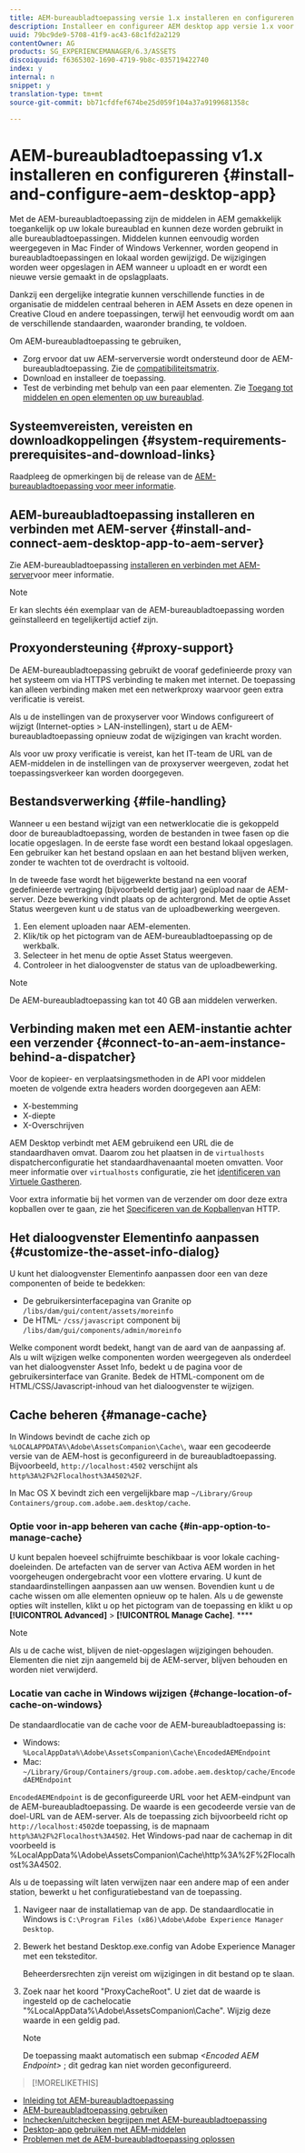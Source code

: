 ```yaml
---
title: AEM-bureaubladtoepassing versie 1.x installeren en configureren
description: Installeer en configureer AEM desktop app versie 1.x voor gebruik met AEM Assets-servers en wijs de middelen toe voor montage als een station op uw bureaublad.
uuid: 79bc9de9-5708-41f9-ac43-68c1fd2a2129
contentOwner: AG
products: SG_EXPERIENCEMANAGER/6.3/ASSETS
discoiquuid: f6365302-1690-4719-9b8c-035719422740
index: y
internal: n
snippet: y
translation-type: tm+mt
source-git-commit: bb71cfdfef674be25d059f104a37a9199681358c

---
```



# AEM-bureaubladtoepassing v1.x installeren en configureren {#install-and-configure-aem-desktop-app}

Met de AEM-bureaubladtoepassing zijn de middelen in AEM gemakkelijk toegankelijk op uw lokale bureaublad en kunnen deze worden gebruikt in alle bureaubladtoepassingen. Middelen kunnen eenvoudig worden weergegeven in Mac Finder of Windows Verkenner, worden geopend in bureaubladtoepassingen en lokaal worden gewijzigd. De wijzigingen worden weer opgeslagen in AEM wanneer u uploadt en er wordt een nieuwe versie gemaakt in de opslagplaats.

Dankzij een dergelijke integratie kunnen verschillende functies in de organisatie de middelen centraal beheren in AEM Assets en deze openen in Creative Cloud en andere toepassingen, terwijl het eenvoudig wordt om aan de verschillende standaarden, waaronder branding, te voldoen.

Om AEM-bureaubladtoepassing te gebruiken,

* Zorg ervoor dat uw AEM-serverversie wordt ondersteund door de AEM-bureaubladtoepassing. Zie de [compatibiliteitsmatrix](release-notes-of-v1.md#compatibilitymatrix).
* Download en installeer de toepassing.
* Test de verbinding met behulp van een paar elementen. Zie [Toegang tot middelen en open elementen op uw bureaublad](use-app-v1.md#openondesktop).

## Systeemvereisten, vereisten en downloadkoppelingen {#system-requirements-prerequisites-and-download-links}

Raadpleeg de opmerkingen bij de release van de [AEM-bureaubladtoepassing voor meer informatie](release-notes-of-v1.md).

## AEM-bureaubladtoepassing installeren en verbinden met AEM-server {#install-and-connect-aem-desktop-app-to-aem-server}

Zie AEM-bureaubladtoepassing [installeren en verbinden met AEM-server](use-app-v1.md#installandconnect)voor meer informatie.

>[!NOTE]
>
>Er kan slechts één exemplaar van de AEM-bureaubladtoepassing worden geïnstalleerd en tegelijkertijd actief zijn.

## Proxyondersteuning {#proxy-support}

De AEM-bureaubladtoepassing gebruikt de vooraf gedefinieerde proxy van het systeem om via HTTPS verbinding te maken met internet. De toepassing kan alleen verbinding maken met een netwerkproxy waarvoor geen extra verificatie is vereist.

Als u de instellingen van de proxyserver voor Windows configureert of wijzigt (Internet-opties > LAN-instellingen), start u de AEM-bureaubladtoepassing opnieuw zodat de wijzigingen van kracht worden.

Als voor uw proxy verificatie is vereist, kan het IT-team de URL van de AEM-middelen in de instellingen van de proxyserver weergeven, zodat het toepassingsverkeer kan worden doorgegeven.

## Bestandsverwerking {#file-handling}

Wanneer u een bestand wijzigt van een netwerklocatie die is gekoppeld door de bureaubladtoepassing, worden de bestanden in twee fasen op die locatie opgeslagen. In de eerste fase wordt een bestand lokaal opgeslagen. Een gebruiker kan het bestand opslaan en aan het bestand blijven werken, zonder te wachten tot de overdracht is voltooid.

In de tweede fase wordt het bijgewerkte bestand na een vooraf gedefinieerde vertraging (bijvoorbeeld dertig jaar) geüpload naar de AEM-server. Deze bewerking vindt plaats op de achtergrond. Met de optie Asset Status weergeven kunt u de status van de uploadbewerking weergeven.

1. Een element uploaden naar AEM-elementen.
1. Klik/tik op het pictogram van de AEM-bureaubladtoepassing op de werkbalk.
1. Selecteer in het menu de optie Asset Status weergeven.
1. Controleer in het dialoogvenster de status van de uploadbewerking.

>[!NOTE]
>
>De AEM-bureaubladtoepassing kan tot 40 GB aan middelen verwerken.

## Verbinding maken met een AEM-instantie achter een verzender {#connect-to-an-aem-instance-behind-a-dispatcher}

Voor de kopieer- en verplaatsingsmethoden in de API voor middelen moeten de volgende extra headers worden doorgegeven aan AEM:

* X-bestemming
* X-diepte
* X-Overschrijven

AEM Desktop verbindt met AEM gebruikend een URL die de standaardhaven omvat. Daarom zou het plaatsen in de `virtualhosts` dispatcherconfiguratie het standaardhavenaantal moeten omvatten. Voor meer informatie over `virtualhosts` configuratie, zie het [identificeren van Virtuele Gastheren](https://docs.adobe.com/content/help/en/experience-manager-dispatcher/using/configuring/dispatcher-configuration.html#identifying-virtual-hosts-virtualhosts).

Voor extra informatie bij het vormen van de verzender om door deze extra kopballen over te gaan, zie het [Specificeren van de Kopballen](https://docs.adobe.com/content/help/en/experience-manager-dispatcher/using/configuring/dispatcher-configuration.html#specifying-the-http-headers-to-pass-through-clientheaders)van HTTP.

## Het dialoogvenster Elementinfo aanpassen {#customize-the-asset-info-dialog}

U kunt het dialoogvenster Elementinfo aanpassen door een van deze componenten of beide te bedekken:

* De gebruikersinterfacepagina van Granite op `/libs/dam/gui/content/assets/moreinfo`
* De HTML- `/css/javascript` component bij `/libs/dam/gui/components/admin/moreinfo`

Welke component wordt bedekt, hangt van de aard van de aanpassing af. Als u wilt wijzigen welke componenten worden weergegeven als onderdeel van het dialoogvenster Asset Info, bedekt u de pagina voor de gebruikersinterface van Granite. Bedek de HTML-component om de HTML/CSS/Javascript-inhoud van het dialoogvenster te wijzigen.

## Cache beheren {#manage-cache}

In Windows bevindt de cache zich op `%LOCALAPPDATA%\Adobe\AssetsCompanion\Cache\`, waar een gecodeerde versie van de AEM-host is geconfigureerd in de bureaubladtoepassing. Bijvoorbeeld, `http://localhost:4502` verschijnt als `http%3A%2F%2Flocalhost%3A4502%2F`.

In Mac OS X bevindt zich een vergelijkbare map `~/Library/Group Containers/group.com.adobe.aem.desktop/cache`.

### Optie voor in-app beheren van cache {#in-app-option-to-manage-cache}

U kunt bepalen hoeveel schijfruimte beschikbaar is voor lokale caching-doeleinden. De artefacten van de server van Activa AEM worden in het voorgeheugen ondergebracht voor een vlottere ervaring. U kunt de standaardinstellingen aanpassen aan uw wensen. Bovendien kunt u de cache wissen om alle elementen opnieuw op te halen. Als u de gewenste opties wilt instellen, klikt u op het pictogram van de toepassing en klikt u op **[!UICONTROL Advanced]** > **[!UICONTROL Manage Cache]**. ****

>[!NOTE]
>
>Als u de cache wist, blijven de niet-opgeslagen wijzigingen behouden. Elementen die niet zijn aangemeld bij de AEM-server, blijven behouden en worden niet verwijderd.

### Locatie van cache in Windows wijzigen {#change-location-of-cache-on-windows}

De standaardlocatie van de cache voor de AEM-bureaubladtoepassing is:

* Windows: `%LocalAppData%\Adobe\AssetsCompanion\Cache\EncodedAEMEndpoint`
* Mac: `~/Library/Group/Containers/group.com.adobe.aem.desktop/cache/EncodedAEMEndpoint`

`EncodedAEMEndpoint` is de geconfigureerde URL voor het AEM-eindpunt van de AEM-bureaubladtoepassing. De waarde is een gecodeerde versie van de doel-URL van de AEM-server. Als de toepassing zich bijvoorbeeld richt op `http://localhost:4502`de toepassing, is de mapnaam `http%3A%2F%2Flocalhost%3A4502`. Het Windows-pad naar de cachemap in dit voorbeeld is %LocalAppData%\Adobe\AssetsCompanion\Cache\http%3A%2F%2Flocalhost%3A4502.

Als u de toepassing wilt laten verwijzen naar een andere map of een ander station, bewerkt u het configuratiebestand van de toepassing.

1. Navigeer naar de installatiemap van de app. De standaardlocatie in Windows is `C:\Program Files (x86)\Adobe\Adobe Experience Manager Desktop`.
1. Bewerk het bestand Desktop.exe.config van Adobe Experience Manager met een teksteditor.

   Beheerdersrechten zijn vereist om wijzigingen in dit bestand op te slaan.

1. Zoek naar het koord &quot;ProxyCacheRoot&quot;. U ziet dat de waarde is ingesteld op de cachelocatie &quot;%LocalAppData%\Adobe\AssetsCompanion\Cache&quot;. Wijzig deze waarde in een geldig pad.

   >[!NOTE]
   >
   >De toepassing maakt automatisch een submap *&lt;Encoded AEM Endpoint>* ; dit gedrag kan niet worden geconfigureerd.

>[!MORELIKETHIS]
* [Inleiding tot AEM-bureaubladtoepassing](https://helpx.adobe.com/customer-care-office-hours/aem/desktop-app.html)
* [AEM-bureaubladtoepassing gebruiken](use-app-v1.md)
* [Inchecken/uitchecken begrijpen met AEM-bureaubladtoepassing](https://docs.adobe.com/content/help/en/experience-manager-learn/assets/collaboration/checkin-checkout-technical-video-understand.html)
* [Desktop-app gebruiken met AEM-middelen](https://docs.adobe.com/content/help/en/experience-manager-learn/assets/collaboration/checkin-checkout-technical-video-understand.html)
* [Problemen met de AEM-bureaubladtoepassing oplossen](troubleshoot-app-v1.md)

